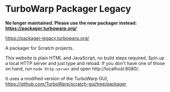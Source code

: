 # TurboWarp Packager Legacy

**No longer maintained. Please use the new packager instead: https://packager.turbowarp.org/**

https://packager-legacy.turbowarp.org/

A packager for Scratch projects.

This website is plain HTML and JavaScript, no build steps required. Spin up a local HTTP server and just type and reload. If you don't have one of those on hand, run `node http-server` and open http://localhost:8080/.

It uses a modified version of the TurboWarp GUI, https://github.com/TurboWarp/scratch-gui/tree/packager
